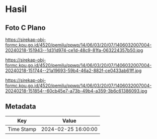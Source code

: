 # Hasil

## Foto C Plano

https://sirekap-obj-formc.kpu.go.id/4520/pemilu/ppwp/14/06/03/20/07/1406032007004-20240218-151943--1d31d974-ce1d-48c9-81fa-063224357b50.jpg

https://sirekap-obj-formc.kpu.go.id/4520/pemilu/ppwp/14/06/03/20/07/1406032007004-20240218-151744--21a19693-59b4-46a2-882f-ce0433ab61ff.jpg

https://sirekap-obj-formc.kpu.go.id/4520/pemilu/ppwp/14/06/03/20/07/1406032007004-20240218-151854--60cb45e7-a73b-49b4-a359-3b6c61386093.jpg


## Metadata

| Key        | Value               |
| ---------- | ------------------- |
| Time Stamp | 2024-02-25 16:00:00 |



